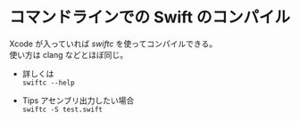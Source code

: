 # コマンドラインでの Swift のコンパイル  
  
Xcode が入っていれば *swiftc* を使ってコンパイルできる。  
使い方は clang などとほぼ同じ。  

* 詳しくは  
`swiftc --help`
  
* Tips
アセンブリ出力したい場合  
`swiftc -S test.swift`
